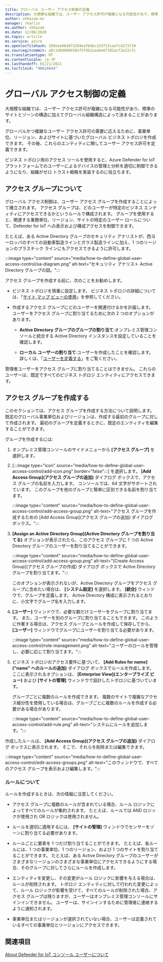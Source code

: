 ```yaml
---
title: グローバル ユーザー アクセス制御の定義
description: 大規模な組織では、ユーザー アクセス許可が複雑になる可能性があり、標準のサイトとゾーンの構造に加えてグローバル組織構造によって決まることがあります。
author: shhazam-ms
manager: rkarlin
ms.author: shhazam
ms.date: 12/08/2020
ms.topic: article
ms.service: azure
ms.openlocfilehash: 399eee06d472204eaf6dbc333f15cee7c4373739
ms.sourcegitcommit: a0c1d0d0906585f5fdb2aaabe6f202acf2e22cfc
ms.translationtype: HT
ms.contentlocale: ja-JP
ms.lasthandoff: 01/21/2021
ms.locfileid: "98624644"
---
```

# <a name="define-global-access-control"></a>グローバル アクセス制御の定義

大規模な組織では、ユーザー アクセス許可が複雑になる可能性があり、標準のサイトとゾーンの構造に加えてグローバル組織構造によって決まることがあります。

グローバルかつ複雑なユーザー アクセス許可の需要に応えるために、事業単位、リージョン、およびサイトに基づいたグローバル ビジネス トポロジを作成できます。 その後、これらのエンティティに関してユーザー アクセス許可を定義できます。

ビジネス トポロジ用のアクセス ツールを使用すると、Azure Defender for IoT プラットフォームでのユーザーによるデバイスの管理と分析を適切に制御できるようになり、組織がゼロ トラスト戦略を実装するのに役立ちます。

## <a name="about-access-groups"></a>アクセス グループについて

グローバル アクセス制御は、ユーザー アクセス グループを作成することによって確立されます。 アクセス グループは、どのユーザーが特定のビジネス エンティティにアクセスできるかというルールで構成されます。 グループを使用すると、関連する業務単位、リージョン、サイトの特定のユーザー ロールについて、Defender for IoT への表示および構成アクセスを制御できます。

たとえば、ある Active Directory グループのセキュリティ アナリストが、西ヨーロッパのすべての自動車製造ラインとガラス製造ラインに加え、1 つのリージョンのプラスチック ラインにもアクセスできるように許可します。

:::image type="content" source="media/how-to-define-global-user-access-control/sa-diagram.png" alt-text="セキュリティ アナリスト Active Directory グループの図。":::

アクセス グループを作成する前に、次のことをお勧めします。

- ビジネス トポロジを慎重に設定します。 ビジネス トポロジの詳細については、「[サイト マップ ビューの使用](how-to-gain-insight-into-global-regional-and-local-threats.md#work-with-site-map-views)」を参照してください。

- 作成するアクセス グループにどのユーザーを関連付けるかを計画します。 ユーザーをアクセス グループに割り当てるために次の 2 つのオプションがあります。

  - **Active Directory グループのグループの割り当て**:オンプレミス管理コンソールと統合する Active Directory インスタンスを設定していることを確認します。
  
  - **ローカル ユーザーの割り当て**:ユーザーを作成したことを確認します。 詳しくは、「[ユーザーを定義する](how-to-create-and-manage-users.md#define-users)」をご覧ください。

管理者ユーザーをアクセス グループに割り当てることはできません。 これらのユーザーは、既定ですべてのビジネス トポロジ エンティティにアクセスできます。

## <a name="create-access-groups"></a>アクセス グループを作成する

このセクションでは、アクセス グループを作成する方法について説明します。 既定のグローバル事業単位およびリージョンは、作成する最初のグループに対して作成されます。 最初のグループを定義するときに、既定のエンティティを編集することができます。

グループを作成するには:

1. オンプレミス管理コンソールのサイドメニューから **[アクセス グループ]** を選択します。

2. [:::image type="icon" source="media/how-to-define-global-user-access-control/add-icon.png" border="false":::] を選択します。 **[Add Access Group]\(アクセス グループの追加\)** ダイアログ ボックスで、アクセス グループの名前を入力します。 コンソールでは、64 文字がサポートされています。 このグループを他のグループと簡単に区別できる名前を割り当てます。

   :::image type="content" source="media/how-to-define-global-user-access-control/add-access-group.png" alt-text="アクセス グループを作成するための [Add Access Group]\(アクセス グループの追加\) ダイアログ ボックス。":::

3. **[Assign an Active Directory Group]\(Active Directory グループを割り当てる\)** オプションが表示されたら、このアクセス グループに 1 つの Active Directory グループのユーザーを割り当てることができます。

   :::image type="content" source="media/how-to-define-global-user-access-control/add-access-group.png" alt-text="[Create Access Group]\(アクセス グループの作成\) ダイアログ ボックスで Active Directory グループを割り当てます。":::

   このオプションが表示されないが、Active Directory グループをアクセス グループに含めたい場合は、 **[システム設定]** を選択します。 **[統合]** ウィンドウで、グループを定義します。 Active Directory 構成に表示されるとおりに、小文字でグループ名を入力します。

5. **[ユーザー]** ウィンドウで、必要な数だけユーザーをグループに割り当てます。 また、ユーザーを別のグループに割り当てることもできます。 このように作業する場合は、アクセス グループとルールを作成して保存してから、 **[ユーザー]** ウィンドウでグループにユーザーを割り当てる必要があります。

   :::image type="content" source="media/how-to-define-global-user-access-control/role-management.png" alt-text="ユーザーのロールを管理し、必要に応じて割り当てます。":::

6. ビジネス トポロジのアクセス要件に基づいて、 **[Add Rules for *name*]\("name" へのルールの追加\)** ダイアログ ボックスでルールを作成します。 ここに表示されるオプションは、 **[Enterprise View]\(エンタープライズ ビュー\)** および **[サイトの管理]** ウィンドウで設計したトポロジに基づいています。 

   グループごとに複数のルールを作成できます。 複数のサイトで複雑なアクセス細分性を使用している場合は、グループごとに複数のルールを作成する必要がある場合があります。 

   :::image type="content" source="media/how-to-define-global-user-access-control/add-rule.png" alt-text="システムにルールを追加します。":::

作成したルールは、 **[Add Access Group]\(アクセス グループの追加\)** ダイアログ ボックスに表示されます。 そこで、それらを削除または編集できます。

:::image type="content" source="media/how-to-define-global-user-access-control/edit-access-groups.png" alt-text="このウィンドウで、すべてのアクセス グループを表示および編集します。":::

### <a name="about-rules"></a>ルールについて

ルールを作成するときは、次の情報に注意してください。

- アクセス グループに複数のルールが含まれている場合、ルール ロジックによってすべてのルールが集約されます。 たとえば、ルールでは AND ロジックが使用され OR ロジックは使用されません。

- ルールを適切に適用するには、 **[サイトの管理]** ウィンドウでセンサーをゾーンに割り当てる必要があります。

- ルールごとに要素を 1 つだけ割り当てることができます。 たとえば、各ルールには、1 つの事業単位、1 つのリージョン、および 1 つのサイトを割り当てることができます。 たとえば、ある Active Directory グループのユーザーがさまざまなリージョンのさまざまな事業単位にアクセスできるようにする場合、そのグループに対してさらにルールを作成します。

- エンティティを変更し、その変更がルール ロジックに影響を与える場合は、ルールが削除されます。 トポロジ エンティティに対して行われた変更によって、ルール ロジックが影響を受けて、すべてのルールが削除された場合、アクセス グループは残りますが、ユーザーはオンプレミス管理コンソールにサインインできません。 ユーザーは、サインインするために管理者に連絡するように通知されます。

- 事業単位またはリージョンが選択されていない場合、ユーザーは定義されているすべての事業単位とリージョンにアクセスできます。

## <a name="see-also"></a>関連項目

[About Defender for IoT コンソール ユーザーについて](how-to-create-and-manage-users.md)
